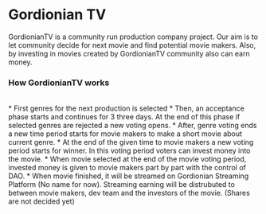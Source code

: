 # Gordionian TV

GordionianTV is a community run production company project. Our aim is to let community decide for next movie and find potential movie makers. Also, by investing in movies created by GordionianTV community also can earn money.

### How GordionianTV works
<br />
* First genres for the next production is selected
* Then, an acceptance phase starts and continues for 3 three days. At the end of this phase if selected genres are rejected a new voting opens.
* After, genre voting ends a new time period starts for movie makers to make a short movie about current genre.
* At the end of the given time to movie makers a new voting period starts for winner. In this voting period voters can invest money into the movie.
* When movie selected at the end of the movie voting period, invested money is given to movie makers part by part with the control of DAO.
* When movie finished, it will be streamed on Gordionian Streaming Platform (No name for now). Streaming earning will be distrubuted to between movie makers, dev team and the investors of the movie. (Shares are not decided yet)
